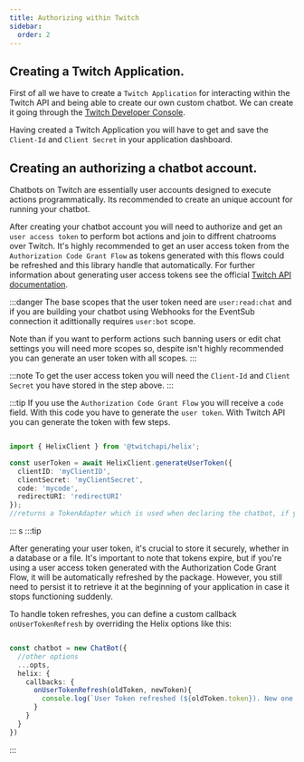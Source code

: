 ```yaml
---
title: Authorizing within Twitch
sidebar:
  order: 2
---
```


## Creating a Twitch Application.

First of all we have to create a `Twitch Application` for interacting within the Twitch API and being able to create our own custom chatbot. We can create it going through the [Twitch Developer Console](https://dev.twitch.tv/console).

Having created a Twitch Application you will have to get and save the `Client-Id` and `Client Secret` in your application dashboard. 

## Creating an authorizing a chatbot account.

Chatbots on Twitch are essentially user accounts designed to execute actions programmatically. Its recommended to create an unique account for running your chatbot. 

After creating your chatbot account you will need to authorize and get an `user access token` to perform bot actions and join to diffrent chatrooms over Twitch. It's highly recommended to get an user access token from the `Authorization Code Grant Flow` as tokens generated with this flows could be refreshed and this library handle that automatically. For further information about generating user access tokens see the official [Twitch API documentation](https://dev.twitch.tv/docs/authentication/).

:::danger
The base scopes that the user token need are `user:read:chat` and if you are building your chatbot using Webhooks for the EventSub connection it adittionally requires `user:bot` scope.

Note than if you want to perform actions such banning users or edit chat settings you will need more scopes so, despite isn't highly recommended you can generate an user token with all scopes.
:::

:::note
To get the user access token you will need the `Client-Id` and `Client Secret` you have stored in the step above.
:::

:::tip
If you use the `Authorization Code Grant Flow` you will receive a `code` field. With this code you have to generate the `user token`.
With Twitch API you can generate the token with few steps.

```ts showLineNumbers copy wrap

import { HelixClient } from '@twitchapi/helix';

const userToken = await HelixClient.generateUserToken({
  clientID: 'myClientID',
  clientSecret: 'myClientSecret',
  code: 'mycode',
  redirectURI: 'redirectURI'
});
//returns a TokenAdapter which is used when declaring the chatbot, if you want raw data change raw option into true, default is false.
```
:::
s
:::tip

After generating your user token, it's crucial to store it securely, whether in a database or a file. It's important to note that tokens expire, but if you're using a user access token generated with the Authorization Code Grant Flow, it will be automatically refreshed by the package. However, you still need to persist it to retrieve it at the beginning of your application in case it stops functioning suddenly.

To handle token refreshes, you can define a custom callback `onUserTokenRefresh` by overriding the Helix options like this:

```ts showLineNumbers copy wrap

const chatbot = new ChatBot({
  //other options
  ...opts,
  helix: {
    callbacks: {
      onUserTokenRefresh(oldToken, newToken){
        console.log(`User Token refreshed (${oldToken.token}). New one is ${newToken.token}`)
      }
    }
  }
})
```
:::